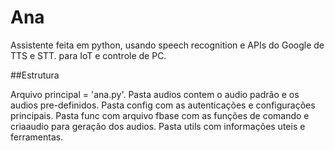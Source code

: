 # Ana
Assistente feita em python, usando speech recognition e APIs do Google de TTS e STT. para IoT e controle de PC.

##Estrutura

Arquivo principal = 'ana.py'.
Pasta audios contem o audio padrão e os audios pre-definidos. 
Pasta config com as autenticações e configurações principais. 
Pasta func com arquivo fbase com as funções de comando e criaaudio para geração dos audios. 
Pasta utils com informações uteis e ferramentas.
